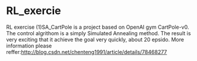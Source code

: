 # RL_exercie
RL exercise
(1)SA_CartPole is a project based on OpenAI gym CartPole-v0. The control algrithom is a simply Simulated Annealing method. The result is very exciting that it achieve the goal very quickly, about 20 epsido. More information please reffer:http://blog.csdn.net/chenteng1991/article/details/78468277
